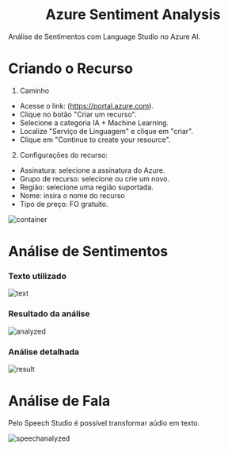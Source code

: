 <h1 align="center">
  Azure Sentiment Analysis
</h1>

Análise de Sentimentos com Language Studio no Azure AI.

# Criando o Recurso

1. Caminho
- Acesse o link: (https://portal.azure.com).
- Clique no botão "Criar um recurso".
- Selecione a categoria IA + Machine Learning.
- Localize "Serviço de Linguagem" e clique em "criar".
- Clique em "Continue to create your resource".
 
2. Configurações do recurso:
- Assinatura: selecione a assinatura do Azure.  
- Grupo de recurso: selecione ou crie um novo.
- Região: selecione uma região suportada.
- Nome: insira o nome do recurso
- Tipo de preço: FO gratuito.

![container](https://github.com/user-attachments/assets/074219db-6be8-4469-a399-3cfaec41489e)

# Análise de Sentimentos

### Texto utilizado

![text](https://github.com/user-attachments/assets/c300e1d1-2e97-4ac7-9745-fbd20b4fb6eb)

### Resultado da análise

![analyzed](https://github.com/user-attachments/assets/e222036f-85a7-4b3b-8b03-f19ad32d1a43)

### Análise detalhada

![result](https://github.com/user-attachments/assets/8f9cbd7e-16a6-4c7f-919f-d9242cd25b9a)

# Análise de Fala

Pelo Speech Studio é possível transformar aúdio em texto.

![speechanalyzed](https://github.com/user-attachments/assets/80a8f4ff-7c25-4bff-aa5f-f21083d5f0fb)
